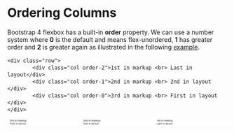 
# Ordering Columns

Bootstrap 4 flexbox has a built-in **order** property. We can use a number system where **0** is the default and
means flex-unordered, **1** has greater order and **2** is greater
again as illustrated in the following <a href = "archives/Class Htmls/ex6.html" target="_blank">example</a>.

~~~
<div class="row">
        <div class="col order-2">1st in markup <br> Last in layout</div>
        <div class="col order-1">2nd in markup <br> 2nd in layout </div>
        <div class="col order-0">3rd in markup <br> First in layout </div>
</div>
~~~

![](img/order.png)


<!-- The way Bootstrap has implemented it is via three ordering classes:

- .flex-first - Displayed first.
- .flex-last - Displayed last.
- .flex-unordered - Displayed between first and last.
-->
